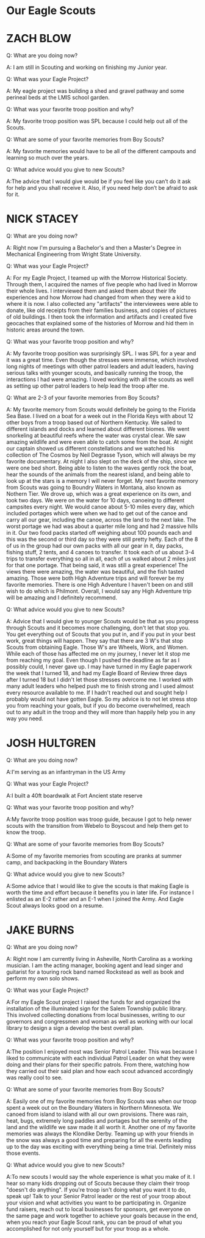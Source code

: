 # Our Eagle Scouts



# ZACH BLOW

Q: What are you doing now?

A: I am still in Scouting and working on finishing my Junior year.

Q: What was your Eagle Project?

A: My eagle project was building a shed and gravel pathway and some perineal beds at the LMIS school garden.

Q: What was your favorite troop position and why?

A: My favorite troop position was SPL because I could help out all of the Scouts.

Q: What are some of your favorite memories from Boy Scouts?

A: My favorite memories would have to be all of the different campouts and learning so much over the years.

Q: What advice would you give to new Scouts?

A:The advice that I would give would be if you feel like you can’t do it ask for help and you shall receive it.  Also, if you need help don’t be afraid to ask for it. 



# NICK STACEY

Q: What are you doing now?

A: Right now I'm pursuing a Bachelor's and then a Master's Degree in Mechanical Engineering from Wright State University.

Q: What was your Eagle Project?

A:  For my Eagle Project, I teamed up with the Morrow Historical Society. Through them, I acquired the names of five people who had lived in Morrow their whole lives. I interviewed them and asked them about their life experiences and how Morrow had changed from when they were a kid to where it is now. I also collected any "artifacts" the interviewees were able to donate, like old receipts from their families business, and copies of pictures of old buildings. I then took the information and artifacts and I created five geocaches that explained some of the histories of Morrow and hid them in historic areas around the town.

Q: What was your favorite troop position and why?

A:  My favorite troop position was surprisingly SPL. I was SPL for a year and it was a great time. Even though the stresses were immense, which involved long nights of meetings with other patrol leaders and adult leaders, having serious talks with younger scouts, and basically running the troop, the interactions I had were amazing. I loved working with all the scouts as well as setting up other patrol leaders to help lead the troop after me.

Q: What are 2-3 of your favorite memories from Boy Scouts?

A: My favorite memory from Scouts would definitely be going to the Florida Sea Base. I lived on a boat for a week out in the Florida Keys with about 12 other boys from a troop based out of Northern Kentucky. We sailed to different islands and docks and learned about different biomes. We went snorkeling at beautiful reefs where the water was crystal clear. We saw amazing wildlife and were even able to catch some from the boat. At night our captain showed us different constellations and we watched his collection of The Cosmos by Neil Degrasse Tyson, which will always be my favorite documentary. At night I also slept on the deck of the ship, since we were one bed short. Being able to listen to the waves gently rock the boat, hear the sounds of the animals from the nearest island, and being able to look up at the stars is a memory I will never forget. 
My next favorite memory from Scouts was going to Boundry Waters in Montana, also known as Nothern Tier. We drove up, which was a great experience on its own, and took two days. We were on the water for 10 days, canoeing to different campsites every night. We would canoe about 5-10 miles every day, which included portages which were when we had to get out of the canoe and carry all our gear, including the canoe, across the land to the next lake. The worst portage we had was about a quarter mile long and had 2 massive hills in it. Our two food packs started off weighing about 100 pounds each and this was the second or third day so they were still pretty hefty. Each of the 8 of us in the group had our own packs with all our gear in it, day packs, fishing stuff, 2 tents, and 4 canoes to transfer. It took each of us about 3-4 trips to transfer everything so all in all, each of us walked about 2 miles just for that one portage. That being said, it was still a great experience! The views there were amazing, the water was beautiful, and the fish tasted amazing. 
Those were both High Adventure trips and will forever be my favorite memories. There is one High Adventure I haven't been on and still wish to do which is Philmont. Overall, I would say any High Adventure trip will be amazing and I definitely recommend.

Q: What advice would you give to new Scouts?

A: Advice that I would give to younger Scouts would be that as you progress through Scouts and it becomes more challenging, don't let that stop you. You get everything out of Scouts that you put in, and if you put in your best work, great things will happen. They say that there are 3 W's that stop Scouts from obtaining Eagle. Those W's are Wheels, Work, and Women. While each of those has affected me on my journey, I never let it stop me from reaching my goal. Even though I pushed the deadline as far as I possibly could, I never gave up. I may have turned in my Eagle paperwork the week that I turned 18, and had my Eagle Board of Review three days after I turned 18 but I didn't let those stresses overcome me. I worked with many adult leaders who helped push me to finish strong and I used almost every resource available to me. If I hadn't reached out and sought help I probably would not have gotten Eagle. So my advice is to not let stress stop you from reaching your goals, but if you do become overwhelmed, reach out to any adult in the troop and they will more than happily help you in any way you need.



# JOSH HULTGREN

Q: What are you doing now?

A:I'm serving as an infantryman in the US Army

Q: What was your Eagle Project?

A:I built a 40ft boardwalk at Fort Ancient state reserve
 
Q: What was your favorite troop position and why?

A:My favorite troop position was troop guide, because I got to help newer scouts with the transition
from Webelo to Boyscout and help them get to know the troop.

Q: What are some of your favorite memories from Boy Scouts?

A:Some of my favorite memories from scouting are pranks at summer camp, and backpacking in the Boundary
Waters

Q: What advice would you give to new Scouts?

A:Some advice that I would like to give the scouts is that making Eagle is worth the time and effort because
it benefits you in later life. For instance I enlisted as an E-2 rather and an E-1 when I joined the Army.
And Eagle Scout always looks good on a resume.



# JAKE BURNS

Q: What are you doing now?

A: Right now I am currently living in Asheville, North Carolina as a working musician. I am the acting 
manager, booking agent and lead singer and guitarist for a touring rock band named Rockstead as well as 
book and perform my own solo shows.

Q: What was your Eagle Project?

A:For my Eagle Scout project I raised the funds for and organized the installation of the illuminated sign
for the Salem Township public library. This involved collecting donations from local businesses, writing 
to our governors and congressmen and woman as well as working with our local library to design a sign a 
develop the best overall plan.

Q: What was your favorite troop position and why?

A:The position I enjoyed most was Senior Patrol Leader. This was because I liked to communicate with each
individual Patrol Leader on what they were doing and their plans for their specific patrols. From there,
watching how they carried out their said plan and how each scout advanced accordingly was really cool to see.

Q: What are some of your favorite memories from Boy Scouts?

A: Easily one of my favorite memories from Boy Scouts was when our troop spent a week out on the Boundary Waters
in Northern Minnesota. We canoed from island to island with all our own provisions. There was rain, heat, bugs,
extremely long paddles and portages but the serenity of the land and the wildlife we saw made it all worth it.
    Another one of my favorite memories was always the Klondike Derby. Teaming up with your friends in the snow
was always a good time and preparing for all the events leading up to the day was exciting with everything being
a time trial. Definitely miss those events.

Q: What advice would you give to new Scouts?

A:To new scouts I would say the whole experience is what you make of it. I hear so many kids dropping out of
Scouts because they claim their troop "doesn't do anything". If you're troop isn't doing what you want it to do,
speak up! Talk to your Senior Patrol leader or the rest of your troop about your vision and what activities you
want to be participating in. Organize fund raisers, reach out to local businesses for sponsors, get everyone on
the same page and work together to achieve your goals because in the end, when you reach your Eagle Scout rank,
you can be proud of what you accomplished for not only yourself but for your troop as a whole.


